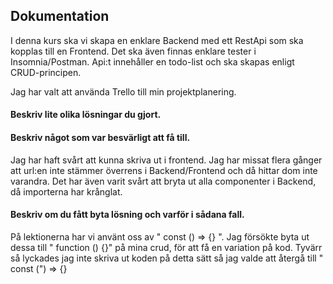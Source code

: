 ## Dokumentation

I denna kurs ska vi skapa en enklare Backend med ett RestApi som ska kopplas till en Frontend. Det ska även finnas
enklare tester i Insomnia/Postman. Api:t innehåller en todo-list och ska skapas enligt CRUD-principen.

Jag har valt att använda Trello till min projektplanering.

#### Beskriv lite olika lösningar du gjort.

#### Beskriv något som var besvärligt att få till.
Jag har haft svårt att kunna skriva ut i frontend. Jag har missat flera gånger att url:en inte stämmer överrens i
Backend/Frontend och då hittar dom inte varandra. Det har även varit svårt att bryta ut alla componenter i Backend, då importerna har krånglat.

#### Beskriv om du fått byta lösning och varför i sådana fall.
På lektionerna har vi använt oss av " const () => {} ". Jag försökte byta ut dessa till " function () {}" på mina crud,
för att få en variation på kod. Tyvärr så lyckades jag inte skriva ut koden på detta sätt så jag valde att återgå till "
const (") => {}
